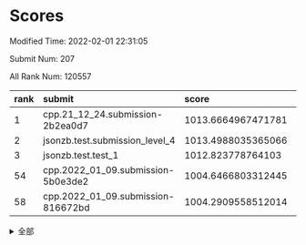 # Scores

Modified Time: 2022-02-01 22:31:05

Submit Num: 207

All Rank Num: 120557

| rank |               submit               |       score        |       sigma        | pk_num |
| :--- | :--------------------------------- | :----------------- | :----------------- | :----- |
| 1    | cpp.21_12_24.submission-2b2ea0d7   | 1013.6664967471781 | 0.8477929879170567 | 2326   |
| 2    | jsonzb.test.submission_level_4     | 1013.4988035365066 | 0.8454483950441147 | 2331   |
| 3    | jsonzb.test.test_1                 | 1012.823778764103  | 0.8073944042657446 | 2332   |
| 54   | cpp.2022_01_09.submission-5b0e3de2 | 1004.6466803312445 | 0.7073125959696245 | 2333   |
| 58   | cpp.2022_01_09.submission-816672bd | 1004.2909558512014 | 0.7345001539796272 | 2333   |


<details>
<summary>全部</summary>

| rank |                 submit                 |       score        |       sigma        | pk_num |
| :--- | :------------------------------------- | :----------------- | :----------------- | :----- |
| 1    | cpp.21_12_24.submission-2b2ea0d7       | 1013.6664967471781 | 0.8477929879170567 | 2326   |
| 2    | jsonzb.test.submission_level_4         | 1013.4988035365066 | 0.8454483950441147 | 2331   |
| 3    | jsonzb.test.test_1                     | 1012.823778764103  | 0.8073944042657446 | 2332   |
| 4    | gobigger.level_3.submission_level_3_18 | 1012.5700512325495 | 0.7952320916968149 | 2331   |
| 5    | gobigger.level_3.submission_level_3_25 | 1011.6304891752927 | 0.8053307424267153 | 2330   |
| 6    | gobigger.level_3.submission_level_3_44 | 1011.5125722212713 | 0.7883370987648186 | 2328   |
| 7    | gobigger.level_3.submission_level_3_49 | 1011.3331123426627 | 0.7550035598539718 | 2330   |
| 8    | gobigger.level_3.submission_level_3_48 | 1011.3067347618195 | 0.7873486613765829 | 2330   |
| 9    | gobigger.level_3.submission_level_3_17 | 1011.2619383685737 | 0.7654939855202025 | 2327   |
| 10   | gobigger.level_3.submission_level_3_13 | 1011.2466109337979 | 0.7612650494190406 | 2329   |
| 11   | gobigger.level_3.submission_level_3_19 | 1010.9956603399196 | 0.7737656543621153 | 2325   |
| 12   | gobigger.level_3.submission_level_3_2  | 1010.811233856377  | 0.7799802965838483 | 2331   |
| 13   | gobigger.level_3.submission_level_3_12 | 1010.7832159406806 | 0.757440586928469  | 2332   |
| 14   | gobigger.level_3.submission_level_3_16 | 1010.7807437195817 | 0.7513105298744727 | 2328   |
| 15   | gobigger.level_3.submission_level_3_31 | 1010.7744812889987 | 0.756938200025091  | 2333   |
| 16   | gobigger.level_3.submission_level_3_32 | 1010.7400540030604 | 0.7658410450098885 | 2325   |
| 17   | gobigger.level_3.submission_level_3_24 | 1010.738527731824  | 0.7833524270111093 | 2326   |
| 18   | gobigger.level_3.submission_level_3_36 | 1010.7010257118005 | 0.7901623225521843 | 2326   |
| 19   | gobigger.level_3.submission_level_3_9  | 1010.6357734324803 | 0.7651605045255051 | 2332   |
| 20   | gobigger.level_3.submission_level_3_40 | 1010.5987339245079 | 0.7622148440905928 | 2333   |
| 21   | gobigger.level_3.submission_level_3_23 | 1010.5646539601053 | 0.7589687399685809 | 2333   |
| 22   | gobigger.level_3.submission_level_3_39 | 1010.4972246345191 | 0.7496315478660361 | 2334   |
| 23   | gobigger.level_3.submission_level_3_0  | 1010.2250444738779 | 0.7590007040071075 | 2329   |
| 24   | gobigger.level_3.submission_level_3_37 | 1010.1849231296075 | 0.7655704195954476 | 2324   |
| 25   | gobigger.level_3.submission_level_3_43 | 1010.1265809907944 | 0.7674282379999281 | 2329   |
| 26   | gobigger.level_3.submission_level_3_10 | 1010.1062436831753 | 0.7526669212365465 | 2335   |
| 27   | gobigger.level_3.submission_level_3_14 | 1010.0246751083239 | 0.7414015245650745 | 2333   |
| 28   | gobigger.level_3.submission_level_3_45 | 1009.8808371259219 | 0.7678750835362637 | 2329   |
| 29   | gobigger.level_3.submission_level_3_27 | 1009.8563951149944 | 0.7456905843628032 | 2330   |
| 30   | gobigger.level_3.submission_level_3_20 | 1009.8369843307586 | 0.7510255519448632 | 2328   |
| 31   | gobigger.level_3.submission_level_3_7  | 1009.7606603098948 | 0.7594702090372889 | 2334   |
| 32   | gobigger.level_3.submission_level_3_26 | 1009.7571952365861 | 0.7513249269658457 | 2329   |
| 33   | gobigger.level_3.submission_level_3_33 | 1009.6828482657049 | 0.745100958940578  | 2320   |
| 34   | gobigger.level_3.submission_level_3_15 | 1009.6547918557351 | 0.7619220437177117 | 2327   |
| 35   | gobigger.level_3.submission_level_3_11 | 1009.629793501163  | 0.7620093293078933 | 2333   |
| 36   | gobigger.level_3.submission_level_3_42 | 1009.5560254433077 | 0.7651734433797929 | 2331   |
| 37   | gobigger.level_3.submission_level_3_29 | 1009.5492175307741 | 0.7651021331427617 | 2330   |
| 38   | gobigger.level_3.submission_level_3_46 | 1009.5193896788344 | 0.7535976664239487 | 2329   |
| 39   | gobigger.level_3.submission_level_3_8  | 1009.5034516379156 | 0.7624495895755032 | 2330   |
| 40   | gobigger.level_3.submission_level_3_35 | 1009.4572053238338 | 0.7624446510304183 | 2336   |
| 41   | gobigger.level_3.submission_level_3_5  | 1009.3913699231166 | 0.7640347438337408 | 2334   |
| 42   | gobigger.level_3.submission_level_3_22 | 1009.3868974240742 | 0.7483975948210385 | 2332   |
| 43   | gobigger.level_3.submission_level_3_34 | 1009.1414382743254 | 0.7388744414522125 | 2334   |
| 44   | gobigger.level_3.submission_level_3_21 | 1009.1032538457295 | 0.7487828893572813 | 2327   |
| 45   | gobigger.level_3.submission_level_3_41 | 1008.8856043116341 | 0.7417526718257809 | 2336   |
| 46   | gobigger.level_3.submission_level_3_28 | 1008.8483164502422 | 0.7414586455301638 | 2329   |
| 47   | gobigger.level_3.submission_level_3_1  | 1008.6226757817809 | 0.7682842763988348 | 2331   |
| 48   | gobigger.level_3.submission_level_3_6  | 1008.6181372999695 | 0.7507312833664858 | 2331   |
| 49   | gobigger.level_3.submission_level_3_38 | 1008.5941676630882 | 0.7593034091911687 | 2333   |
| 50   | gobigger.level_3.submission_level_3_30 | 1008.5235419049674 | 0.7312133114569613 | 2328   |
| 51   | gobigger.level_3.submission_level_3_47 | 1008.3836726459626 | 0.7407374943220177 | 2332   |
| 52   | gobigger.level_3.submission_level_3_4  | 1008.3366227552742 | 0.7375119630707782 | 2329   |
| 53   | gobigger.level_3.submission_level_3_3  | 1008.2515771497889 | 0.7501460919677373 | 2328   |
| 54   | cpp.2022_01_09.submission-5b0e3de2     | 1004.6466803312445 | 0.7073125959696245 | 2333   |
| 55   | gobigger.level_1.submission_level_1_40 | 1004.4830083637286 | 0.7408402460250323 | 2324   |
| 56   | gobigger.level_1.submission_level_1_2  | 1004.3762517414423 | 0.7180558693681742 | 2330   |
| 57   | gobigger.level_1.submission_level_1_32 | 1004.3084327667391 | 0.7161170374870464 | 2328   |
| 58   | cpp.2022_01_09.submission-816672bd     | 1004.2909558512014 | 0.7345001539796272 | 2333   |
| 59   | gobigger.level_1.submission_level_1_21 | 1004.1522240018111 | 0.7247018187386716 | 2330   |
| 60   | gobigger.level_1.submission_level_1_36 | 1003.9889751830028 | 0.7227806080359119 | 2333   |
| 61   | gobigger.level_1.submission_level_1_44 | 1003.9886869017697 | 0.7139185802333794 | 2325   |
| 62   | gobigger.level_1.submission_level_1_39 | 1003.9289245076536 | 0.7254925693039218 | 2330   |
| 63   | gobigger.level_1.submission_level_1_18 | 1003.8920787778757 | 0.7144801737570327 | 2325   |
| 64   | gobigger.level_1.submission_level_1_38 | 1003.8807421986276 | 0.7131895418468351 | 2334   |
| 65   | gobigger.level_1.submission_level_1_34 | 1003.8675440241916 | 0.7258407205173314 | 2330   |
| 66   | gobigger.level_1.submission_level_1_26 | 1003.8488499314758 | 0.7187291293307904 | 2330   |
| 67   | gobigger.level_1.submission_level_1_43 | 1003.7350204354118 | 0.7125293903262844 | 2331   |
| 68   | gobigger.level_1.submission_level_1_30 | 1003.709370885123  | 0.7079584946881986 | 2330   |
| 69   | gobigger.level_1.submission_level_1_1  | 1003.7088225672495 | 0.7249411420623134 | 2330   |
| 70   | gobigger.level_1.submission_level_1_12 | 1003.6691576023733 | 0.7235998700980085 | 2334   |
| 71   | gobigger.level_1.submission_level_1_10 | 1003.6297208712172 | 0.7147153870006004 | 2326   |
| 72   | gobigger.level_1.submission_level_1_13 | 1003.5811697366304 | 0.7149433098897182 | 2327   |
| 73   | gobigger.level_1.submission_level_1_23 | 1003.5810081697064 | 0.7211058367309856 | 2332   |
| 74   | gobigger.level_1.submission_level_1_47 | 1003.4574781496277 | 0.7246185094266925 | 2329   |
| 75   | gobigger.level_1.submission_level_1_5  | 1003.4542524979214 | 0.7162794900970776 | 2328   |
| 76   | gobigger.level_1.submission_level_1_24 | 1003.4303594553604 | 0.7250586282288941 | 2335   |
| 77   | gobigger.level_1.submission_level_1_41 | 1003.3262134650563 | 0.7220431891605891 | 2333   |
| 78   | gobigger.level_1.submission_level_1_29 | 1003.2466750861792 | 0.7127292648854111 | 2326   |
| 79   | gobigger.level_1.submission_level_1_3  | 1003.2336620857853 | 0.7117846109181581 | 2331   |
| 80   | gobigger.level_1.submission_level_1_22 | 1003.2194413608762 | 0.7209661445636546 | 2333   |
| 81   | gobigger.level_1.submission_level_1_45 | 1003.1841466250763 | 0.7101335633723402 | 2326   |
| 82   | gobigger.level_1.submission_level_1_35 | 1003.1438705737419 | 0.7177577948605425 | 2323   |
| 83   | gobigger.level_1.submission_level_1_6  | 1003.1185167875742 | 0.7129779959533519 | 2327   |
| 84   | gobigger.level_1.submission_level_1_16 | 1003.0275290382285 | 0.7223442521843847 | 2326   |
| 85   | gobigger.level_1.submission_level_1_0  | 1002.9835785239873 | 0.7074311047373695 | 2331   |
| 86   | gobigger.level_1.submission_level_1_31 | 1002.950609262396  | 0.7178844099981606 | 2329   |
| 87   | gobigger.level_1.submission_level_1_48 | 1002.9483936655855 | 0.7312601918021389 | 2334   |
| 88   | gobigger.level_1.submission_level_1_27 | 1002.917856423801  | 0.7220081598777084 | 2331   |
| 89   | gobigger.level_1.submission_level_1_46 | 1002.9154621977585 | 0.7142637240801246 | 2336   |
| 90   | gobigger.level_1.submission_level_1_9  | 1002.9137263370867 | 0.7141650895907476 | 2329   |
| 91   | gobigger.level_1.submission_level_1_42 | 1002.9061161219065 | 0.7148694628655844 | 2328   |
| 92   | gobigger.level_1.submission_level_1_15 | 1002.8963061274216 | 0.7181574192159164 | 2329   |
| 93   | gobigger.level_1.submission_level_1_37 | 1002.8959566897119 | 0.7105344299290066 | 2330   |
| 94   | gobigger.level_1.submission_level_1_4  | 1002.8781954598459 | 0.7090752885010891 | 2331   |
| 95   | gobigger.level_1.submission_level_1_17 | 1002.8296880994068 | 0.7067083041996456 | 2331   |
| 96   | gobigger.level_1.submission_level_1_25 | 1002.8143995572925 | 0.7157601432287162 | 2330   |
| 97   | gobigger.level_1.submission_level_1_33 | 1002.7624725538948 | 0.7150607215971351 | 2330   |
| 98   | gobigger.level_1.submission_level_1_11 | 1002.6427223686904 | 0.7028919139519052 | 2329   |
| 99   | gobigger.level_1.submission_level_1_14 | 1002.5686894680157 | 0.7264138560456042 | 2331   |
| 100  | gobigger.level_1.submission_level_1_49 | 1002.5198809526821 | 0.7102965192649533 | 2329   |
| 101  | gobigger.level_1.submission_level_1_20 | 1002.5179089126286 | 0.7125541634231078 | 2331   |
| 102  | gobigger.level_1.submission_level_1_19 | 1002.3205103675853 | 0.7117423520199962 | 2324   |
| 103  | gobigger.level_1.submission_level_1_28 | 1002.1315010346535 | 0.7127832724663632 | 2331   |
| 104  | gobigger.level_1.submission_level_1_8  | 1001.9382288872517 | 0.7088242295902567 | 2331   |
| 105  | gobigger.level_1.submission_level_1_7  | 1001.281243890768  | 0.7205489412092124 | 2331   |
| 106  | gobigger.random.submission_random_36   | 997.9044671046528  | 0.6962927366443019 | 2330   |
| 107  | gobigger.random.submission_random_46   | 997.5004980297746  | 0.7275827595915704 | 2327   |
| 108  | gobigger.random.submission_random_32   | 997.3816566105793  | 0.7121393161451698 | 2328   |
| 109  | gobigger.random.submission_random_10   | 997.1244610758409  | 0.7143385957867857 | 2325   |
| 110  | gobigger.random.submission_random_14   | 997.026953629292   | 0.7035949373040222 | 2329   |
| 111  | gobigger.random.submission_random_18   | 996.809550700591   | 0.7014844370422184 | 2330   |
| 112  | gobigger.random.submission_random_7    | 996.7077024443614  | 0.7091736622894592 | 2328   |
| 113  | gobigger.random.submission_random_26   | 996.5898606852137  | 0.705800760265589  | 2334   |
| 114  | gobigger.random.submission_random_5    | 996.5150367035476  | 0.7198975246267658 | 2330   |
| 115  | gobigger.random.submission_random_20   | 996.4402817796515  | 0.7066422676835288 | 2327   |
| 116  | gobigger.random.submission_random_43   | 996.3984029787737  | 0.6997022318404312 | 2331   |
| 117  | gobigger.random.submission_random_4    | 996.3738969624764  | 0.7123463219271556 | 2329   |
| 118  | gobigger.random.submission_random_24   | 996.3618778869377  | 0.7083580656858616 | 2323   |
| 119  | gobigger.random.submission_random_33   | 996.3183405017509  | 0.7106728683141689 | 2329   |
| 120  | gobigger.random.submission_random_1    | 996.3026822767829  | 0.707186076204494  | 2326   |
| 121  | gobigger.random.submission_random_37   | 996.2453592995495  | 0.7072768593475937 | 2327   |
| 122  | gobigger.random.submission_random_49   | 996.2331152939673  | 0.7122099957529054 | 2330   |
| 123  | gobigger.random.submission_random_44   | 996.1841488244957  | 0.7227847517366301 | 2335   |
| 124  | gobigger.random.submission_random_0    | 996.096304822168   | 0.7026708869357174 | 2326   |
| 125  | gobigger.random.submission_random_42   | 996.0220524724818  | 0.7167555022051428 | 2329   |
| 126  | gobigger.random.submission_random_17   | 995.8848683510275  | 0.7261409802430654 | 2332   |
| 127  | gobigger.random.submission_random_19   | 995.8333242960405  | 0.7156849546674823 | 2330   |
| 128  | gobigger.random.submission_random_23   | 995.7676862823938  | 0.7178191125090304 | 2328   |
| 129  | gobigger.random.submission_random_2    | 995.758440174054   | 0.7164463694667821 | 2328   |
| 130  | gobigger.random.submission_random_31   | 995.7321673843089  | 0.7158522267103897 | 2327   |
| 131  | gobigger.random.submission_random_40   | 995.72762975323    | 0.7274059653985395 | 2327   |
| 132  | gobigger.random.submission_random_34   | 995.7213321164661  | 0.7143319512180392 | 2331   |
| 133  | gobigger.random.submission_random_47   | 995.6509532569014  | 0.7059446597094469 | 2327   |
| 134  | gobigger.random.submission_random_38   | 995.6475407203676  | 0.7069199297066667 | 2325   |
| 135  | gobigger.random.submission_random_45   | 995.5693034266953  | 0.7261088371579786 | 2330   |
| 136  | gobigger.random.submission_random_11   | 995.5618184945397  | 0.7141441905365826 | 2325   |
| 137  | gobigger.random.submission_random_16   | 995.5542425863927  | 0.7074761917781746 | 2325   |
| 138  | gobigger.random.submission_random_3    | 995.494486498857   | 0.7208485143111023 | 2330   |
| 139  | gobigger.random.submission_random_27   | 995.4855289096159  | 0.7145169573341308 | 2331   |
| 140  | gobigger.random.submission_random_28   | 995.4755379924309  | 0.7161040784356605 | 2330   |
| 141  | gobigger.random.submission_random_22   | 995.4024338022099  | 0.7201322859876818 | 2326   |
| 142  | gobigger.random.submission_random_39   | 995.3826555707343  | 0.6984772953838836 | 2330   |
| 143  | gobigger.random.submission_random_6    | 995.3079021213599  | 0.7171955601023069 | 2334   |
| 144  | gobigger.random.submission_random_15   | 995.2966426290284  | 0.7271260278223557 | 2331   |
| 145  | gobigger.random.submission_random_29   | 995.2638987679247  | 0.7113352459763814 | 2329   |
| 146  | gobigger.random.submission_random_35   | 995.2020940554538  | 0.7093271136004987 | 2331   |
| 147  | gobigger.random.submission_random_12   | 995.1261133765088  | 0.7116201550978413 | 2332   |
| 148  | gobigger.random.submission_random_41   | 995.0805520414882  | 0.7008332475415369 | 2331   |
| 149  | gobigger.random.submission_random_25   | 994.9971012498485  | 0.7174872384268499 | 2330   |
| 150  | gobigger.random.submission_random_48   | 994.9174015841086  | 0.7221414474254079 | 2323   |
| 151  | gobigger.random.submission_random_8    | 994.8648522752954  | 0.7235646255544919 | 2333   |
| 152  | gobigger.random.submission_random_30   | 994.606149992335   | 0.7294688955994529 | 2330   |
| 153  | gobigger.random.submission_random_9    | 994.5532869983911  | 0.7276417644822383 | 2328   |
| 154  | gobigger.random.submission_random_13   | 994.5138278563248  | 0.7202912314667518 | 2329   |
| 155  | gobigger.random.submission_random_21   | 994.4628723665776  | 0.7045388650481854 | 2330   |
| 156  | gobigger.level_2.submission_level_2_27 | 993.6144487025928  | 0.7337018682723037 | 2331   |
| 157  | gobigger.level_2.submission_level_2_25 | 993.4724743311148  | 0.7339340309382182 | 2333   |
| 158  | gobigger.level_2.submission_level_2_2  | 993.3327514589175  | 0.731166896214468  | 2329   |
| 159  | gobigger.level_2.submission_level_2_6  | 993.3155830456683  | 0.7335809595130808 | 2334   |
| 160  | gobigger.level_2.submission_level_2_37 | 993.2273014089878  | 0.7344761583068651 | 2329   |
| 161  | gobigger.level_2.submission_level_2_45 | 993.1625093358878  | 0.7235018839451374 | 2329   |
| 162  | gobigger.level_2.submission_level_2_23 | 993.0409866847956  | 0.7225928465760205 | 2331   |
| 163  | gobigger.level_2.submission_level_2_44 | 992.7943762589172  | 0.7372919739750621 | 2327   |
| 164  | gobigger.level_2.submission_level_2_26 | 992.5946192834202  | 0.7380435619497635 | 2329   |
| 165  | gobigger.level_2.submission_level_2_35 | 992.5696399247114  | 0.7450154628406453 | 2330   |
| 166  | gobigger.level_2.submission_level_2_19 | 992.5539816108416  | 0.7379575443002001 | 2331   |
| 167  | gobigger.level_2.submission_level_2_17 | 992.5357216061798  | 0.7348640590583243 | 2327   |
| 168  | gobigger.level_2.submission_level_2_34 | 992.4659187843196  | 0.7400430744464654 | 2332   |
| 169  | gobigger.level_2.submission_level_2_30 | 992.4133258279813  | 0.7432919417371712 | 2333   |
| 170  | gobigger.level_2.submission_level_2_21 | 992.3885234811709  | 0.7576478910065366 | 2328   |
| 171  | gobigger.level_2.submission_level_2_49 | 992.3818208720585  | 0.7434945993841229 | 2330   |
| 172  | gobigger.level_2.submission_level_2_48 | 992.3431738322037  | 0.7361664754033843 | 2332   |
| 173  | gobigger.level_2.submission_level_2_33 | 992.3008328537406  | 0.742647860819116  | 2326   |
| 174  | gobigger.level_2.submission_level_2_3  | 992.2235608387896  | 0.7536124037314462 | 2328   |
| 175  | gobigger.level_2.submission_level_2_8  | 992.2077444395347  | 0.758539479292971  | 2335   |
| 176  | gobigger.level_2.submission_level_2_38 | 992.2057239637782  | 0.7375357378928681 | 2329   |
| 177  | gobigger.level_2.submission_level_2_41 | 992.1903873370725  | 0.7384127074273271 | 2335   |
| 178  | gobigger.level_2.submission_level_2_46 | 992.1696147706501  | 0.7371951472993274 | 2324   |
| 179  | gobigger.level_2.submission_level_2_36 | 992.1360206041674  | 0.7520840433078594 | 2332   |
| 180  | gobigger.level_2.submission_level_2_39 | 992.1196785353319  | 0.745394285791215  | 2328   |
| 181  | gobigger.level_2.submission_level_2_1  | 992.0926803638383  | 0.7252305093526595 | 2325   |
| 182  | gobigger.level_2.submission_level_2_14 | 992.0412664649489  | 0.7571422319698895 | 2328   |
| 183  | gobigger.level_2.submission_level_2_24 | 992.0217673928557  | 0.7417012620332519 | 2330   |
| 184  | gobigger.level_2.submission_level_2_15 | 992.0122861607708  | 0.7347096536265861 | 2327   |
| 185  | gobigger.level_2.submission_level_2_42 | 991.942045558695   | 0.736464110075262  | 2329   |
| 186  | gobigger.level_2.submission_level_2_20 | 991.9355336699299  | 0.7487766481558483 | 2330   |
| 187  | gobigger.level_2.submission_level_2_5  | 991.8694589384893  | 0.7411782935857663 | 2332   |
| 188  | gobigger.level_2.submission_level_2_0  | 991.8381700039133  | 0.7575668453804629 | 2331   |
| 189  | gobigger.level_2.submission_level_2_4  | 991.7993944019529  | 0.734447874744543  | 2335   |
| 190  | gobigger.level_2.submission_level_2_31 | 991.681176756785   | 0.7420270387850066 | 2327   |
| 191  | gobigger.level_2.submission_level_2_40 | 991.5817156380124  | 0.7401210843118482 | 2329   |
| 192  | gobigger.level_2.submission_level_2_28 | 991.5630067223982  | 0.7679369518682124 | 2334   |
| 193  | gobigger.level_2.submission_level_2_29 | 991.5464330215088  | 0.756669206707081  | 2335   |
| 194  | gobigger.level_2.submission_level_2_18 | 991.5172208365534  | 0.7603996580166074 | 2330   |
| 195  | gobigger.level_2.submission_level_2_43 | 991.3631766152452  | 0.7693947005715283 | 2326   |
| 196  | gobigger.level_2.submission_level_2_22 | 991.3529232140883  | 0.7482533377338182 | 2332   |
| 197  | gobigger.level_2.submission_level_2_10 | 991.1825598802831  | 0.7494312235984363 | 2329   |
| 198  | gobigger.level_2.submission_level_2_16 | 991.1704085067769  | 0.7546897726505708 | 2332   |
| 199  | gobigger.level_2.submission_level_2_11 | 991.0916793546018  | 0.7425505760948301 | 2330   |
| 200  | gobigger.level_2.submission_level_2_12 | 991.0679964984078  | 0.750699845201898  | 2327   |
| 201  | gobigger.level_2.submission_level_2_9  | 990.8588378837522  | 0.7518441569456671 | 2327   |
| 202  | gobigger.level_2.submission_level_2_13 | 990.6632088217526  | 0.7839504517675678 | 2331   |
| 203  | gobigger.level_2.submission_level_2_32 | 990.617720971198   | 0.7546510658593065 | 2331   |
| 204  | gobigger.level_2.submission_level_2_47 | 990.1876428774281  | 0.764323310926846  | 2330   |
| 205  | gobigger.level_2.submission_level_2_7  | 990.0050407118578  | 0.7638122217992135 | 2327   |
| 206  | gobigger.none.submission_none_1        | 978.4423378918201  | 1.2585235763008842 | 2325   |
| 207  | gobigger.none.submission_none_0        | 977.0672406181727  | 1.3405882730843526 | 2324   |

</details>
